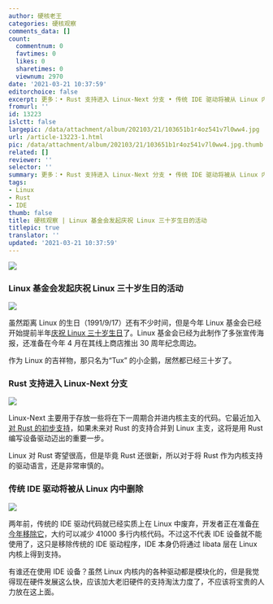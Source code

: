 ```yaml
---
author: 硬核老王
categories: 硬核观察
comments_data: []
count:
  commentnum: 0
  favtimes: 0
  likes: 0
  sharetimes: 0
  viewnum: 2970
date: '2021-03-21 10:37:59'
editorchoice: false
excerpt: 更多：• Rust 支持进入 Linux-Next 分支 • 传统 IDE 驱动将被从 Linux 内中删除
fromurl: ''
id: 13223
islctt: false
largepic: /data/attachment/album/202103/21/103651b1r4oz541v7l0ww4.jpg
url: /article-13223-1.html
pic: /data/attachment/album/202103/21/103651b1r4oz541v7l0ww4.jpg.thumb.jpg
related: []
reviewer: ''
selector: ''
summary: 更多：• Rust 支持进入 Linux-Next 分支 • 传统 IDE 驱动将被从 Linux 内中删除
tags:
- Linux
- Rust
- IDE
thumb: false
title: 硬核观察 | Linux 基金会发起庆祝 Linux 三十岁生日的活动
titlepic: true
translator: ''
updated: '2021-03-21 10:37:59'
---
```


![](/data/attachment/album/202103/21/103651b1r4oz541v7l0ww4.jpg)


### Linux 基金会发起庆祝 Linux 三十岁生日的活动


![](/data/attachment/album/202103/21/103710zz7911621t71z96a.jpg)


虽然距离 Linux 的生日（1991/9/17）还有不少时间，但是今年 Linux 基金会已经开始提前半年[庆祝 Linux 三十岁生日](https://linuxfoundation.org/linux30th/ "https://linuxfoundation.org/linux30th/")了。Linux 基金会已经为此制作了多张宣传海报，还准备在今年 4 月在其线上商店推出 30 周年纪念周边。


作为 Linux 的吉祥物，那只名为“Tux” 的小企鹅，居然都已经三十岁了。


### Rust 支持进入 Linux-Next 分支


![](/data/attachment/album/202103/21/103729mwhlh3pyuymp3sij.jpg)


Linux-Next 主要用于存放一些将在下一周期合并进内核主支的代码。它最近加入[对 Rust 的初步支持](https://git.kernel.org/pub/scm/linux/kernel/git/next/linux-next.git/tree/rust "https://git.kernel.org/pub/scm/linux/kernel/git/next/linux-next.git/tree/rust")，如果未来对 Rust 的支持合并到 Linux 主支，这将是用 Rust 编写设备驱动迈出的重要一步。


Linux 对 Rust 寄望很高，但是毕竟 Rust 还很新，所以对于将 Rust 作为内核支持的驱动语言，还是非常审慎的。


### 传统 IDE 驱动将被从 Linux 内中删除


![](/data/attachment/album/202103/21/103744scsas343k3k444xu.jpg)


两年前，传统的 IDE 驱动代码就已经实质上在 Linux 中废弃，开发者正在准备[在今年移除它](https://www.phoronix.com/scan.php?page=news_item&px=Linux-Drop-Legacy-IDE-2021 "https://www.phoronix.com/scan.php?page=news_item&px=Linux-Drop-Legacy-IDE-2021")，大约可以减少 41000 多行内核代码。不过这不代表 IDE 设备就不能使用了，这只是移除传统的 IDE 驱动程序，IDE 本身仍将通过 libata 层在 Linux 内核上得到支持。


有谁还在使用 IDE 设备？虽然 Linux 内核内的各种驱动都是模块化的，但是我觉得现在硬件发展这么快，应该加大老旧硬件的支持淘汰力度了，不应该将宝贵的人力放在这上面。